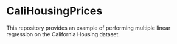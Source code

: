 # CaliHousingPrices
This repository provides an example of performing multiple linear regression on the California Housing dataset. 
